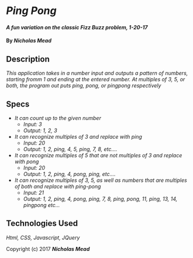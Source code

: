# _Ping Pong_

#### _A fun variation on the classic Fizz Buzz problem, 1-20-17_

#### By _**Nicholas Mead**_

## Description

_This application takes in a number input and outputs a pattern of numbers, starting fromm 1 and ending at the entered number. At multiples of 3, 5, or both, the program out puts ping, pong, or pingpong respectively_


## Specs

* _It can count up to the given number_
    * _Input: 3_
    * _Output: 1, 2, 3_
* _It can recognize multiples of 3 and replace with ping_
    * _Input: 20_
    * _Output: 1, 2, ping, 4, 5, ping, 7, 8, etc...._
* _It can recognize multiples of 5 that are not multiples of 3 and replace with pong_
    * _Input: 20_
    * _Output: 1, 2, ping, 4, pong, ping, etc...._
* _It can recognize multiples of 3, 5, as well as numbers that are multiples of both and replace with ping-pong_
    * _Input: 21_
    * _Output: 1, 2, ping, 4, pong, ping, 7, 8, ping, pong, 11, ping, 13, 14, pingpong etc..._

## Technologies Used

_Html, CSS, Javascript, JQuery_

Copyright (c) 2017 **_Nicholas Mead_**
